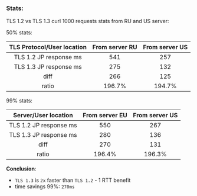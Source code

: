 ### Stats:
TLS 1.2 vs TLS 1.3 curl 1000 requests stats from RU and US server:


50% stats:

**TLS Protocol/User location**|**From server RU**|**From server US**
:-----:|:-----:|:-----:
TLS 1.2 JP response ms|541|257
TLS 1.3 JP response ms|275|132
diff|266|125
ratio|196.7%|194.7%

99% stats:

**Server/User location**|**From server EU**|**From server US**
:-----:|:-----:|:-----:
TLS 1.2 JP response ms|550|267
TLS 1.3 JP response ms|280|136
diff|270|131
ratio|196.4%|196.3%

**Conclusion**: 
- `TLS 1.3` is `2x` faster than `TLS 1.2` - 1 RTT benefit
- time savings 99%: `270ms`
